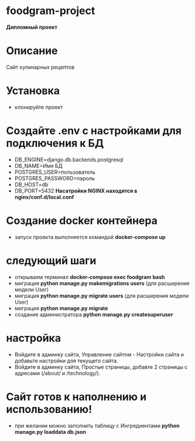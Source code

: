 # foodgram-project

**Дипломный проект**

# Описание
Сайт кулинарных рецептов

# Установка
 - клонируйте проект 
# Создайте .env с настройками для подключения к БД
- DB_ENGINE=django.db.backends.postgresql
- DB_NAME=Имя БД
- POSTGRES_USER=пользователь
- POSTGRES_PASSWORD=пароль
- DB_HOST=db
- DB_PORT=5432
**Насатройки NGINX находятся в nginx/conf.d/local.conf**
# Создание docker контейнера
 - запуск проекта выполняется командой **docker-compose up**
# следующий шаги
 - открываем терминал **docker-compose exec foodgram bash**
 - миграция **python manage.py makemigrations users** (для расширения модели User)
 - миграция **python manage.py migrate users** (для расширения модели User)
 - миграция **python manage.py migrate**
 - создание администратора **python manage.py createsuperuser**
 # настройка
 - Войдите в админку сайта, Управление сайтом - Настройки сайта и добавьте настройки для текущего сайта.
 - Войдите в админку сайта, Простые страницы, добавте 2 страницы с адресами (/about/ и /technology/).

# Сайт готов к наполнению и использованию!
- при желании можно заполнить таблицу с Ингредиентами
**python manage.py loaddata db.json**